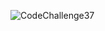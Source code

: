 ![CodeChallenge37](https://github.com/abshir206/data-structures-and-algorithms/assets/122309776/feeaddfd-b75b-4c5c-9aad-8506c4f0aef9)
